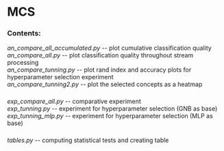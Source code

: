 # MCS

### Contents:
*an_compare_all_accumulated.py* -- plot cumulative classification quality\
*an_compare_all.py* -- plot classification quality throughout stream processing\
*an_compare_tunning.py* -- plot rand index and accuracy plots for hyperparameter selection experiment\
*an_compare_tunning2.py* -- plot the selected concepts as a heatmap

###

*exp_compare_all.py* -- comparative experiment\
*exp_tunning.py* -- experiment for hyperparameter selection (GNB as base)\
*exp_tunning_mlp.py* -- experiment for hyperparameter selection (MLP as base)

###

*tables.py* -- computing statistical tests and creating table